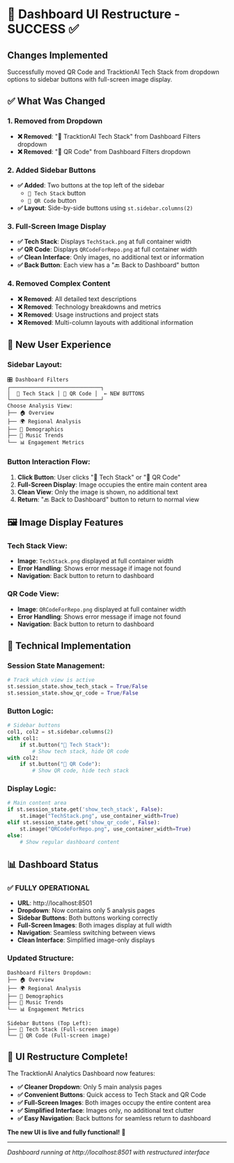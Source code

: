 # 🔄 Dashboard UI Restructure - SUCCESS ✅

## Changes Implemented
Successfully moved QR Code and TracktionAI Tech Stack from dropdown options to sidebar buttons with full-screen image display.

## ✅ What Was Changed

### **1. Removed from Dropdown**
- **❌ Removed**: "🔧 TracktionAI Tech Stack" from Dashboard Filters dropdown
- **❌ Removed**: "📱 QR Code" from Dashboard Filters dropdown

### **2. Added Sidebar Buttons**
- **✅ Added**: Two buttons at the top left of the sidebar
  - `🔧 Tech Stack` button
  - `📱 QR Code` button
- **✅ Layout**: Side-by-side buttons using `st.sidebar.columns(2)`

### **3. Full-Screen Image Display**
- **✅ Tech Stack**: Displays `TechStack.png` at full container width
- **✅ QR Code**: Displays `QRCodeForRepo.png` at full container width
- **✅ Clean Interface**: Only images, no additional text or information
- **✅ Back Button**: Each view has a "🔙 Back to Dashboard" button

### **4. Removed Complex Content**
- **❌ Removed**: All detailed text descriptions
- **❌ Removed**: Technology breakdowns and metrics
- **❌ Removed**: Usage instructions and project stats
- **❌ Removed**: Multi-column layouts with additional information

## 🎯 New User Experience

### **Sidebar Layout:**
```
🎛️ Dashboard Filters
┌─────────────────────────────┐
│  🔧 Tech Stack │ 📱 QR Code │  ← NEW BUTTONS
└─────────────────────────────┘
Choose Analysis View:
├── 🏠 Overview
├── 🌍 Regional Analysis  
├── 👥 Demographics
├── 🎵 Music Trends
└── 📊 Engagement Metrics
```

### **Button Interaction Flow:**
1. **Click Button**: User clicks "🔧 Tech Stack" or "📱 QR Code"
2. **Full-Screen Display**: Image occupies the entire main content area
3. **Clean View**: Only the image is shown, no additional text
4. **Return**: "🔙 Back to Dashboard" button to return to normal view

## 🖼️ Image Display Features

### **Tech Stack View:**
- **Image**: `TechStack.png` displayed at full container width
- **Error Handling**: Shows error message if image not found
- **Navigation**: Back button to return to dashboard

### **QR Code View:**
- **Image**: `QRCodeForRepo.png` displayed at full container width  
- **Error Handling**: Shows error message if image not found
- **Navigation**: Back button to return to dashboard

## 🔧 Technical Implementation

### **Session State Management:**
```python
# Track which view is active
st.session_state.show_tech_stack = True/False
st.session_state.show_qr_code = True/False
```

### **Button Logic:**
```python
# Sidebar buttons
col1, col2 = st.sidebar.columns(2)
with col1:
    if st.button("🔧 Tech Stack"):
        # Show tech stack, hide QR code
with col2:
    if st.button("📱 QR Code"):
        # Show QR code, hide tech stack
```

### **Display Logic:**
```python
# Main content area
if st.session_state.get('show_tech_stack', False):
    st.image("TechStack.png", use_container_width=True)
elif st.session_state.get('show_qr_code', False):
    st.image("QRCodeForRepo.png", use_container_width=True)
else:
    # Show regular dashboard content
```

## 📊 Dashboard Status

### ✅ **FULLY OPERATIONAL**
- **URL**: http://localhost:8501
- **Dropdown**: Now contains only 5 analysis pages
- **Sidebar Buttons**: Both buttons working correctly
- **Full-Screen Images**: Both images display at full width
- **Navigation**: Seamless switching between views
- **Clean Interface**: Simplified image-only displays

### **Updated Structure:**
```
Dashboard Filters Dropdown:
├── 🏠 Overview
├── 🌍 Regional Analysis
├── 👥 Demographics  
├── 🎵 Music Trends
└── 📊 Engagement Metrics

Sidebar Buttons (Top Left):
├── 🔧 Tech Stack (Full-screen image)
└── 📱 QR Code (Full-screen image)
```

## 🎊 **UI Restructure Complete!**

The TracktionAI Analytics Dashboard now features:
- **✅ Cleaner Dropdown**: Only 5 main analysis pages
- **✅ Convenient Buttons**: Quick access to Tech Stack and QR Code
- **✅ Full-Screen Images**: Both images occupy the entire content area
- **✅ Simplified Interface**: Images only, no additional text clutter
- **✅ Easy Navigation**: Back buttons for seamless return to dashboard

**The new UI is live and fully functional!** 🚀

---
*Dashboard running at http://localhost:8501 with restructured interface*
